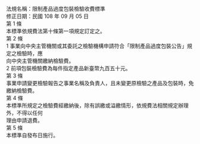 法規名稱：限制產品過度包裝檢驗收費標準  
修正日期：民國 108 年 09 月 05 日  
第 1 條  
本標準依規費法第十條第一項規定訂定之。  
第 2 條  
1 事業向中央主管機關或其委託之檢驗機構申請符合「限制產品過度包裝公告」規定之檢驗時，應  
向中央主管機關繳納檢驗費。  
2 前項包裝檢驗費為每件指定產品新臺幣九百五十元。  
第 3 條  
事業申請變更檢驗報告之事業名稱及負責人，且未變更原檢驗之產品及包裝時，免繳納檢驗費。  
第 4 條  
本標準所規定之檢驗費經繳納後，除有誤繳或溢繳情形，依規費法相關規定辦理外，不得以任何  
理由申請退費。  
第 5 條  
本標準自發布日施行。  


